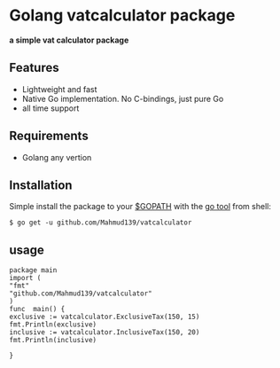 # Golang vatcalculator package
 **a simple vat calculator package**


## Features

 - Lightweight and fast
 - Native Go implementation. No C-bindings, just pure Go
 - all time support
## Requirements
 - Golang any vertion 
## Installation
Simple install the package to your [$GOPATH](https://github.com/golang/go/wiki/GOPATH "GOPATH") with the [go tool](https://golang.org/cmd/go/ "go command") from shell:

    $ go get -u github.com/Mahmud139/vatcalculator
 
## usage

    package main
    import (
    "fmt"
    "github.com/Mahmud139/vatcalculator"
    )
    func  main() {
    exclusive := vatcalculator.ExclusiveTax(150, 15)
    fmt.Println(exclusive)
    inclusive := vatcalculator.InclusiveTax(150, 20)
    fmt.Println(inclusive)
    
    }

